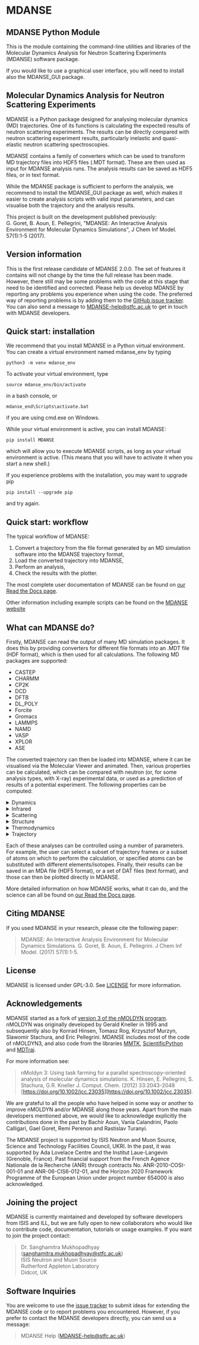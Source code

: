# MDANSE 

## MDANSE Python Module

This is the module containing the command-line utilities and libraries of the
Molecular Dynamics Analysis for Neutron Scattering Experiments (MDANSE) software package.

If you would like to use a graphical user interface, you will need to install also the MDANSE_GUI package.

## Molecular Dynamics Analysis for Neutron Scattering Experiments

MDANSE is a Python package designed for analysing molecular dynamics (MD)
trajectories. One of its functions is calculating the expected results
of neutron scattering experiments. The results can be directly compared with neutron scattering experiment results, particularly inelastic and quasi-elastic neutron scattering 
spectroscopies.

MDANSE contains a family of converters which can be used to transform MD
trajectory files into HDF5 files (.MDT format). These are then used as input
for MDANSE analysis runs. The analysis results can be saved as HDF5 files,
or in text format.

While the MDANSE package is sufficient to perform the analysis, we recommend
to install the MDANSE_GUI package as well, which makes it easier to create
analysis scripts with valid input parameters, and can visualise both the
trajectory and the analysis results.

This project is built on the development published previously: \
G. Goret, B. Aoun, E. Pellegrini, "MDANSE: An Interactive Analysis Environment for Molecular Dynamics Simulations", 
J Chem Inf Model. 57(1):1-5 (2017).

## Version information

This is the first release candidate of MDANSE 2.0.0. The set of features it
contains will not change by the time the full release has been made. However,
there still may be some problems with the code at this stage that need to be
identified and corrected. Please help us develop MDANSE by reporting any
problems you experience when using the code. The preferred way of reporting
problems is by adding them to the
[GitHub issue tracker](https://github.com/ISISNeutronMuon/MDANSE/issues).
You can also send a message to MDANSE-help@stfc.ac.uk to get in touch
with MDANSE developers.

## Quick start: installation

We recommend that you install MDANSE in a Python virtual environment. You can
create a virtual environment named mdanse_env by typing
```
python3 -m venv mdanse_env
```

To activate your virtual environment, type
```
source mdanse_env/bin/activate
```
in a bash console, or
```
mdanse_end\Scripts\activate.bat
```
if you are using cmd.exe on Windows.

While your virtual environment is active, you can install MDANSE:
```
pip install MDANSE
```
which will allow you to execute MDANSE scripts, as long as your
virtual environment is active. (This means that you will have to
activate it when you start a new shell.)

If you experience problems with the installation, you may want to upgrade pip
```
pip install --upgrade pip
```
and try again.

## Quick start: workflow

The typical workflow of MDANSE:

1. Convert a trajectory from the file format generated by an MD simulation
   software into the MDANSE trajectory format,
2. Load the converted trajectory into MDANSE,
3. Perform an analysis,
4. Check the results with the plotter.

The most complete user documentation of MDANSE can be found on [our Read the Docs page](https://mdanse.readthedocs.io/en/protos).

Other information including example scripts can be found on the [MDANSE website](https://www.isis.stfc.ac.uk/Pages/MDANSEproject.aspx) 

## What can MDANSE do?

Firstly, MDANSE can read the output of many MD simulation packages.
It does this by providing converters for different file formats
into an .MDT file (HDF format), which is then used for all
calculations. The following MD packages are supported:

- CASTEP
- CHARMM
- CP2K
- DCD
- DFTB
- DL_POLY
- Forcite
- Gromacs
- LAMMPS
- NAMD
- VASP
- XPLOR
- ASE

The converted trajectory can then be loaded into MDANSE, where
it can be visualised via the Molecular Viewer and animated.
Then, various properties can be calculated, which can be
compared with neutron (or, for some analysis types, with X-ray)
experimental data, or used as a prediction of results of a
potential experiment. The following properties can be computed:

<details><summary>Dynamics</summary><ul>
<li>Density of States</li>
<li>Mean Square Displacement</li>
<li>Position Autocorrelation Function</li>
<li>Position Power Spectrum</li>
<li>Reorientational Time Correlation Function</li>
<li>Root Mean Square Deviation</li>
<li>Root Mean Square Fluctuation</li>
<li>van Hove function (self)</li>
<li>van Hove function (distinct)</li>
<li>Velocity Autocorrelation Function</li>
</ul></details>

<details><summary>Infrared</summary><ul>
<li>Dipole Autocorrelation Function</li>
<li>Infrared</li>
</ul></details>

<details><summary>Scattering</summary><ul>
<li>Current Correlation Function</li>
<li>Dynamic Coherent Structure Factor</li>
<li>Dynamic Incoherent Structure Factor</li>
<li>Elastic Incoherent Structure Factor</li>
<li>Gaussian Dynamic Incoherent Structure Factor</li>
<li>Neutron Dynamic Total Structure Factor</li>
<li>Scattering Length Density Profile</li>
<li>Static Structure Factor</li>
<li>Structure Factor from Scattering Function</li>
<li>X-Ray Static Structure Factor</li>
</ul></details>

<details><summary>Structure</summary><ul>
<li>Area Per Molecule</li>
<li>Average Structure</li>
<li>Coordination Number</li>
<li>Eccentricity</li>
<li>Molecular Trace</li>
<li>Pair Distribution Function</li>
<li>Radius of Gyration</li>
<li>Solvent Accessible Surface</li>
<li>Voronoi (volume per atom)</li>
</ul></details>

<details><summary>Thermodynamics</summary><ul>
<li>Density</li>
<li>Temperature</li>
</ul></details>

<details><summary>Trajectory</summary><ul>
<li>Center of Masses Trajectory</li>
<li>Trajectory Filter</li>
</ul></details>

Each of these analyses can be controlled using a number of parameters.
For example, the user can select a subset of trajectory frames or a
subset of atoms on which to perform the calculation, or specified atoms
can be substituted with different elements/isotopes. Finally, their results
can be saved in an MDA file (HDF5 format), or a set of DAT files
(text format), and those can then be plotted directly in MDANSE.

More detailed information on how MDANSE works, what it can do,
and the science can all be found on
[our Read the Docs page](https://mdanse.readthedocs.io/en/protos).

## Citing MDANSE

If you used MDANSE in your research, please cite the following paper:

>MDANSE: An Interactive Analysis Environment for Molecular Dynamics Simulations.
G. Goret, B. Aoun, E. Pellegrini. J Chem Inf Model. (2017) 57(1):1-5.

## License

MDANSE is licensed under GPL-3.0. See
[LICENSE](https://github.com/ISISNeutronMuon/MDANSE/blob/protos/LICENSE)
for more information.

## Acknowledgements

MDANSE started as a fork of [version 3 of the nMOLDYN program](https://github.com/khinsen/nMOLDYN3).
nMOLDYN was originally developed by Gerald Kneller in 1995 and
subsequently also by Konrad Hinsen, Tomasz Rog, Krzysztof Murzyn,
Slawomir Stachura, and Eric Pellegrini. MDANSE includes most of the
code of nMOLDYN3, and also code from the libraries
[MMTK](https://github.com/khinsen/MMTK),
[ScientificPython](https://github.com/khinsen/ScientificPython)
and [MDTraj](https://github.com/mdtraj/mdtraj).

For more information see:

>nMoldyn 3: Using task farming for a parallel spectroscopy-oriented analysis of molecular dynamics simulations.
K. Hinsen, E. Pellegrini, S. Stachura, G.R. Kneller J. Comput. Chem. (2012) 33:2043-2048 [https://doi.org/10.1002/jcc.23035][https://doi.org/10.1002/jcc.23035]. 

We are grateful to all the people who have helped in some way or
another to improve nMOLDYN and/or MDANSE along those years. 
Apart from the main developers mentioned above, we would like
to acknowledge explicitly the contributions done in the past 
by Bachir Aoun, Vania Calandrini, Paolo Calligari, Gael Goret,
Remi Perenon and Rastislav Turanyi.

The MDANSE project is supported by ISIS Neutron and Muon Source, Science
and Technology Facilities Council, UKRI.
In the past, it was supported by Ada Lovelace Centre
and the Institut Laue-Langevin (Grenoble, France). 
Past financial support from the French Agence Nationale de la Recherche (ANR) through contracts 
No. ANR-2010-COSI-001-01 and ANR-06-CIS6-012-01, and the Horizon 2020 Framework Programme of 
the European Union under project number 654000 is also acknowledged.

## Joining the project

MDANSE is currently maintained and developed by software developers
from ISIS and ILL, but we are fully open to new collaborators who
would like to contribute code, documentation, tutorials or usage examples.
If you want to join the project contact:

>Dr. Sanghamitra Mukhopadhyay (sanghamitra.mukhopadhyay@stfc.ac.uk) \
ISIS Neutron and Muon Source \
Rutherford Appleton Laboratory \
Didcot, UK

## Software Inquiries

You are welcome to use the
[issue tracker](https://github.com/ISISNeutronMuon/MDANSE/issues)
to submit ideas for
extending the MDANSE code or to report problems you encountered.
However, if you prefer to contact the MDANSE developers directly,
you can send us a message:
>MDANSE Help (MDANSE-help@stfc.ac.uk)
